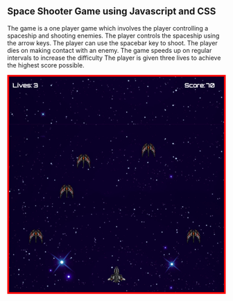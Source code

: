 ## Space Shooter Game using Javascript and CSS

The game is a one player game which involves the player controlling a spaceship and shooting enemies.
The player controls the spaceship using the arrow keys.
The player can use the spacebar key to shoot.
The player dies on making contact with an enemy.
The game speeds up on regular intervals to increase the difficulty
The player is given three lives to achieve the highest score possible.

![alt text](https://github.com/Abilityguy/Space-Shooter/blob/master/Images/Screenshot.png)

